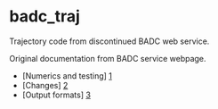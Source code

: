 # badc_traj

Trajectory code from discontinued BADC web service. 

Original documentation from BADC service webpage.
- [Numerics and testing] [1]
- [Changes] [2]
- [Output formats] [3]

[1]: model_numerics.md
[2]: changes.md
[3]: output_format.md

 
